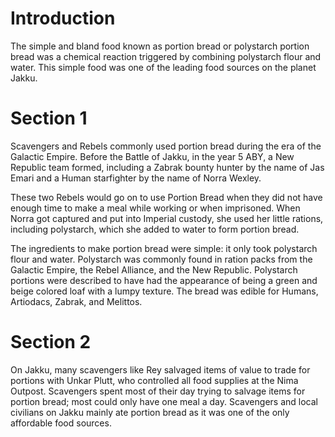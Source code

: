 # Introduction

The simple and bland food known as portion bread or polystarch portion bread was a chemical reaction triggered by combining polystarch flour and water.
This simple food was one of the leading food sources on the planet Jakku.

# Section 1

Scavengers and Rebels commonly used portion bread during the era of the Galactic Empire.
Before the Battle of Jakku, in the year 5 ABY, a New Republic team formed, including a Zabrak bounty hunter by the name of Jas Emari and a Human starfighter by the name of Norra Wexley.

These two Rebels would go on to use Portion Bread when they did not have enough time to make a meal while working or when imprisoned.
When Norra got captured and put into Imperial custody, she used her little rations, including polystarch, which she added to water to form portion bread.

The ingredients to make portion bread were simple: it only took polystarch flour and water.
Polystarch was commonly found in ration packs from the Galactic Empire, the Rebel Alliance, and the New Republic.
Polystarch portions were described to have had the appearance of being a green and beige colored loaf with a lumpy texture.
The bread was edible for Humans, Artiodacs, Zabrak, and Melittos.

# Section 2

On Jakku, many scavengers like Rey salvaged items of value to trade for portions with Unkar Plutt, who controlled all food supplies at the Nima Outpost.
Scavengers spent most of their day trying to salvage items for portion bread; most could only have one meal a day.
Scavengers and local civilians on Jakku mainly ate portion bread as it was one of the only affordable food sources.
